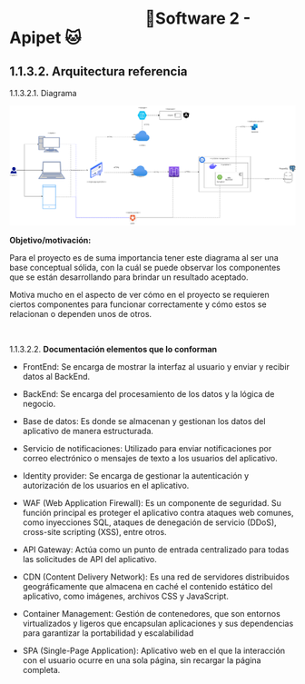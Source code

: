 #  &nbsp;&nbsp;&nbsp;&nbsp;&nbsp;&nbsp;&nbsp;&nbsp;&nbsp;&nbsp;&nbsp;&nbsp;&nbsp;&nbsp;&nbsp;&nbsp;&nbsp;&nbsp;&nbsp;&nbsp;&nbsp;&nbsp;&nbsp;&nbsp;&nbsp;&nbsp;&nbsp;&nbsp;&nbsp;&nbsp;&nbsp;&nbsp;&nbsp;&nbsp;&nbsp;&nbsp;🐶Software 2 - Apipet 🐱  #


## 1.1.3.2. Arquitectura referencia


1.1.3.2.1. Diagrama 

![Diagrama arquitectura referencia](https://github.com/MiguelRiosT/ApipetDocumentacion/blob/main/Dise%C3%B1o%20alto%20nivel/Alternativa%20de%20soluci%C3%B3n/Arquitectura%20referencia/ArquitecturaReferencia.png)


**Objetivo/motivación:**

Para el proyecto es de suma importancia tener este diagrama al ser una base conceptual sólida, con la cuál se puede observar los componentes que se están desarrollando para brindar un resultado aceptado.

Motiva mucho en el aspecto de ver cómo en el proyecto se requieren ciertos componentes para funcionar correctamente y cómo estos se relacionan o dependen unos de otros.


<br>

1.1.3.2.2. **Documentación elementos que lo conforman**

- FrontEnd: Se encarga de mostrar la interfaz al usuario y enviar y recibir datos al BackEnd. 

- BackEnd: Se encarga del procesamiento de los datos y la lógica de negocio.

- Base de datos: Es donde se almacenan y gestionan los datos del aplicativo de manera estructurada.

- Servicio de notificaciones: Utilizado para enviar notificaciones por correo electrónico o mensajes de texto a los usuarios del aplicativo. 

- Identity provider: Se encarga de gestionar la autenticación y autorización de los usuarios en el aplicativo.

- WAF (Web Application Firewall): Es un componente de seguridad. Su función principal es proteger el aplicativo contra ataques web comunes, como inyecciones SQL, ataques de denegación de servicio (DDoS), cross-site scripting (XSS), entre otros.

- API Gateway: Actúa como un punto de entrada centralizado para todas las solicitudes de API del aplicativo.

- CDN (Content Delivery Network): Es una red de servidores distribuidos geográficamente que almacena en caché el contenido estático del aplicativo, como imágenes, archivos CSS y JavaScript.

- Container Management: Gestión de contenedores, que son entornos virtualizados y ligeros que encapsulan aplicaciones y sus dependencias para garantizar la portabilidad y escalabilidad

- SPA (Single-Page Application): Aplicativo web en el que la interacción con el usuario ocurre en una sola página, sin recargar la página completa.

